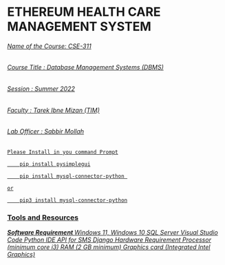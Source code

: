 # ETHEREUM HEALTH CARE MANAGEMENT SYSTEM <u>
###### Name of the Course: CSE-311
###### Course Title      : Database Management Systems (DBMS) </br>
###### Session           : Summer 2022
###### Faculty           : Tarek Ibne Mizan (TIM)
###### Lab Officer       : Sabbir Mollah

`Please Install in you command Prompt`
```
    pip install pysimplegui
```
```
    pip install mysql-connector-python 
```
`or`
```
    pip3 install mysql-connector-python
```

### Tools and Resources  
<i>
<u><i><b> Software Requirement </b></i></u>
Windows 11, Windows 10  
SQL Server  
Visual Studio Code  
Python IDE  
API for SMS  
Django  
Hardware Requirement  
Processor (minimum core i3)  
RAM (2 GB minimum)  
Graphics card (Integrated Intel Graphics)  
</i>
